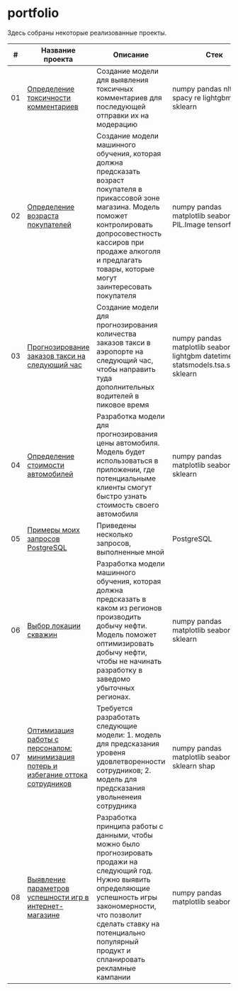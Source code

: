 # portfolio
Здесь собраны некоторые реализованные проекты.

| # | Название проекта | Описание | Стек |
|------|-----------------|---------------|-----------|
| 01 | [Определение токсичности комментариев](https://github.com/shudarmih/portfolio/tree/main/01nidentifying%20toxic%20comments) | Создание модели для выявления токсичных комментариев для последующей отправки их на модерацию | numpy pandas nltk spacy re lightgbm sklearn |
| 02 | [Определение возраста покупателей](https://github.com/shudarmih/portfolio/tree/main/02%20determining%20the%20buyer's%20age%20from%20a%20photo) | Создание модели машинного обучения, которая должна предсказать возраст покупателя в прикассовой зоне магазина. Модель поможет контролировать допросовестность кассиров при продаже алкоголя и предлагать товары, которые могут заинтересовать покупателя | numpy pandas matplotlib seaborn PIL.Image tensorflow |  
| 03 | [Прогнозирование заказов такси на следующий час](https://github.com/shudarmih/portfolio/tree/main/03%20taxi%20order%20forecast) | Создание модели для прогнозирования количества заказов такси в аэропорте на следующий час, чтобы направить туда дополнительных водителей в пиковое время | numpy pandas matplotlib seaborn lightgbm datetime statsmodels.tsa.seasonal sklearn |
| 04 | [Определение стоимости автомобилей](https://github.com/shudarmih/portfolio/tree/main/04%20determining%20the%20cost%20of%20cars) | Разработка модели для прогнозирования цены автомобиля. Модель будет использоваться в приложении, где потенциальныме клиенты смогут быстро узнать стоимость своего автомобиля | numpy pandas matplotlib seaborn phik sklearn |
| 05 | [Примеры моих запросов PostgreSQL](https://github.com/shudarmih/portfolio/tree/main/05%20PostgreSQL) | Приведены несколько запросов, выполненные мной | PostgreSQL |
| 06 | [Выбор локации скважин](https://github.com/shudarmih/portfolio/tree/main/06%20choosing%20a%20location%20for%20a%20well) | Разработка модели машинного обучения, которая должна предсказать в каком из регионов производить добычу нефти. Модель поможет оптимизировать добычу нефти, чтобы не начинать разработку в заведомо убыточных регионах.  | numpy pandas matplotlib seaborn phik sklearn |
| 07 | [Оптимизация работы с персоналом: минимизация потерь и избегание оттока сотрудников]() | Требуется разработать следующие модели: 1. модель для предсказания уровеня удовлетворенности сотрудников; 2. модель для предсказания увольненеия сотрудника | numpy pandas matplotlib seaborn phik sklearn shap |
| 08 | [Выявление параметров успешности игр в интернет-магазине]() | Разработка принципа работы с данными, чтобы можно было прогнозировать продажи на следующий год. Нужно выявить определяющие успешность игры закономерности, что позволит сделать ставку на потенциально популярный продукт и спланировать рекламные кампании | numpy pandas matplotlib seaborn scipy |